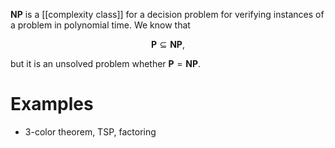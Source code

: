 **NP** is a [[complexity class]] for a decision problem for verifying instances of a problem in polynomial time. We know that

$$
\mathbf{P} \subseteq \mathbf{NP},
$$

but it is an unsolved problem whether $\mathbf{P} = \mathbf{NP}$.

# Examples

* 3-color theorem, TSP, factoring